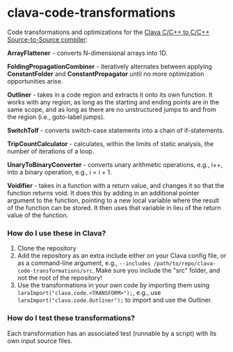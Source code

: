 # clava-code-transformations

Code transformations and optimizations for the [Clava C/C++ to C/C++ Source-to-Source compiler](https://github.com/specs-feup/clava):

**ArrayFlattener** - converts N-dimensional arrays into 1D.

**FoldingPropagationCombiner** - iteratively alternates between applying **ConstantFolder** and **ConstantPropagator** until no more optimization opportunities arise.

**Outliner** - takes in a code region and extracts it onto its own function. It works with any region, as long as the starting and ending points are in the same scope, and as long as there are no unstructured jumps to and from the region (i.e., goto-label jumps).

**SwitchToIf** - converts switch-case statements into a chain of if-statements.

**TripCountCalculator** - calculates, within the limits of static analysis, the number of iterations of a loop.

**UnaryToBinaryConverter** - converts unary arithmetic operations, e.g., i++, into a binary operation, e.g., i = i + 1.

**Voidifier** - takes in a function with a return value, and changes it so that the function returns void. It does this by adding in an additional pointer argument to the function, pointing to a new local variable where the result of the function can be stored. It then uses that variable in lieu of the return value of the function.

### How do I use these in Clava?

1. Clone the repository
2. Add the repository as an extra include either on your Clava config file, or as a command-line argument, e.g., `--includes /path/to/repo/clava-code-transformations/src`. Make sure you include the "src" folder, and not the root of the repository!
3. Use the transformations in your own code by importing them using `laraImport("clava.code.<TRANSFORM>");`, e.g., use `laraImport("clava.code.Outliner");` to import and use the Outliner.

### How do I test these transformations?

Each transformation has an associated test (runnable by a script) with its own input source files.
